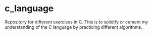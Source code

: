 # c_language

Repository for different exercises in C. This is to solidify or cement my understanding of the C language by practicing different algorithms.